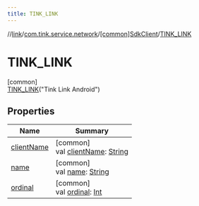 ```yaml
---
title: TINK_LINK
---
```

//[link](../../../../index.html)/[com.tink.service.network](../../index.html)/[[common]SdkClient](../index.html)/[TINK_LINK](index.html)



# TINK_LINK



[common]\
[TINK_LINK](index.html)(&quot;Tink Link Android&quot;)



## Properties


| Name | Summary |
|---|---|
| [clientName](../client-name.html) | [common]<br>val [clientName](../client-name.html): [String](https://kotlinlang.org/api/latest/jvm/stdlib/kotlin/-string/index.html) |
| [name](index.html#-372974862%2FProperties%2F-1713223439) | [common]<br>val [name](index.html#-372974862%2FProperties%2F-1713223439): [String](https://kotlinlang.org/api/latest/jvm/stdlib/kotlin/-string/index.html) |
| [ordinal](index.html#-739389684%2FProperties%2F-1713223439) | [common]<br>val [ordinal](index.html#-739389684%2FProperties%2F-1713223439): [Int](https://kotlinlang.org/api/latest/jvm/stdlib/kotlin/-int/index.html) |

